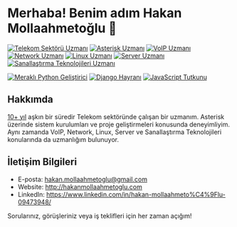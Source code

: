 # Merhaba! Benim adım  Hakan Mollaahmetoğlu 👋

[![Telekom Sektörü Uzmanı](https://img.shields.io/badge/Uzman-Telekom%20Sekt%C3%B6r%C3%BC-ff9900?style=for-the-badge&logo=telekom&logoColor=white)](https://www.example.com)
[![Asterisk Uzmanı](https://img.shields.io/badge/Uzman-Asterisk-2C2255?style=for-the-badge&logo=asterisk&logoColor=white)](https://www.example.com)
[![VoIP Uzmanı](https://img.shields.io/badge/Uzman-VoIP-006BA7?style=for-the-badge&logo=voip&logoColor=white)](https://www.example.com)
[![Network Uzmanı](https://img.shields.io/badge/Uzman-Network-0078D7?style=for-the-badge&logo=network&logoColor=white)](https://www.example.com)
[![Linux Uzmanı](https://img.shields.io/badge/Uzman-Linux-000000?style=for-the-badge&logo=linux&logoColor=white)](https://www.example.com)
[![Server Uzmanı](https://img.shields.io/badge/Uzman-Server-008272?style=for-the-badge&logo=server&logoColor=white)](https://www.example.com)
[![Sanallaştırma Teknolojileri Uzmanı](https://img.shields.io/badge/Uzman-Sanalla%C5%9Ft%C4%B1rma-5EBA7D?style=for-the-badge&logo=virtualization&logoColor=white)](https://www.example.com)

[![Meraklı Python Geliştirici](https://img.shields.io/badge/Merakl%C4%B1-Python-3776AB?style=for-the-badge&logo=python&logoColor=white)](https://www.example.com)
[![Django Hayranı](https://img.shields.io/badge/Hayran%C4%B1-Django-092E20?style=for-the-badge&logo=django&logoColor=white)](https://www.example.com)
[![JavaScript Tutkunu](https://img.shields.io/badge/Tutkunu-JavaScript-F7DF1E?style=for-the-badge&logo=javascript&logoColor=black)](https://www.example.com)

## Hakkımda

[10+ yıl](https://www.example.com) aşkın bir süredir Telekom sektöründe çalışan bir uzmanım. Asterisk üzerinde sistem kurulumları ve proje geliştirmeleri konusunda deneyimliyim. Aynı zamanda VoIP, Network, Linux, Server ve Sanallaştırma Teknolojileri konularında da uzmanlığım bulunuyor.



## İletişim Bilgileri

- E-posta: hakan.mollaahmetoglu@gmail.com
- Website: http://hakanmollaahmetoglu.com
- LinkedIn: https://www.linkedin.com/in/hakan-mollaahmeto%C4%9Flu-09473948/

Sorularınız, görüşleriniz veya iş teklifleri için her zaman açığım!
